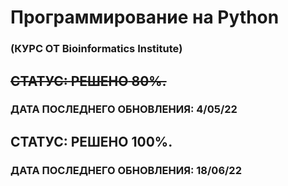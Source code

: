 # Программирование на Python
### (КУРС ОТ Bioinformatics Institute)
 
## ~~СТАТУС: **РЕШЕНО** 80%.~~
### ДАТА ПОСЛЕДНЕГО ОБНОВЛЕНИЯ: 4/05/22

## СТАТУС: **РЕШЕНО** 100%.
### ДАТА ПОСЛЕДНЕГО ОБНОВЛЕНИЯ: 18/06/22
